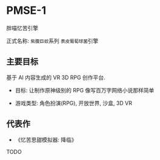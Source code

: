 # PMSE-1
胖喵忆苦引擎

正式名称: `紫腹巨蚊`系列 `表皮葡萄球菌`引擎


## 主要目标

基于 AI 内容生成的 VR 3D RPG 创作平台.

+ 目标: 让制作原神级别的 RPG 像写百万字网络小说那样简单

+ 游戏类型: 角色扮演(RPG), 开放世界, 沙盒, 3D VR


## 代表作

+ 《忆苦思甜模拟器: 降临》


TODO
